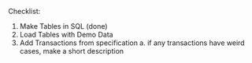 Checklist:
1. Make Tables in SQL (done)
2. Load Tables with Demo Data
3. Add Transactions from specification
a. if any transactions have weird cases, make a short description

